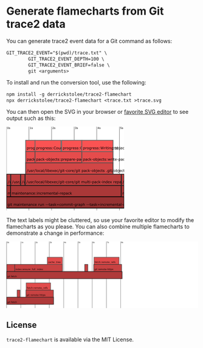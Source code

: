 Generate flamecharts from Git trace2 data
=========================================

You can generate trace2 event data for a Git command as follows:

```
GIT_TRACE2_EVENT="$(pwd)/trace.txt" \
        GIT_TRACE2_EVENT_DEPTH=100 \
        GIT_TRACE2_EVENT_BRIEF=false \
        git <arguments>
```

To install and run the conversion tool, use the following:

```
npm install -g derrickstolee/trace2-flamechart
npx derrickstolee/trace2-flamechart <trace.txt >trace.svg
```

You can then open the SVG in your browser or
[favorite SVG editor](https://inkscape.org/) to see output such as this:

![An example flamechart](examples/maintenance/trace.png)

The text labels might be cluttered, so use your favorite editor to modify
the flamecharts as you please. You can also combine multiple flamecharts
to demonstrate a change in performance:

![Two `git fetch` calls](examples/fetch/git-fetch-combined.png)

License
-------

`trace2-flamechart` is available via the MIT License.

